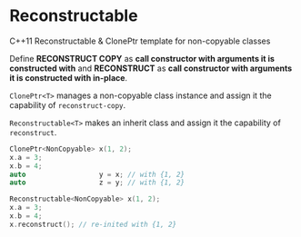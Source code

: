 # Reconstructable
C++11 Reconstructable &amp; ClonePtr template for non-copyable classes

Define **RECONSTRUCT COPY** as **call constructor with arguments it is constructed with** and **RECONSTRUCT** as **call constructor with arguments it is constructed with in-place**.

`ClonePtr<T>` manages a non-copyable class instance and assign it the capability of `reconstruct-copy`.

`Reconstructable<T>` makes an inherit class and assign it the capability of `reconstruct`.

```C++
ClonePtr<NonCopyable> x(1, 2);
x.a = 3;
x.b = 4;
auto                  y = x; // with {1, 2}
auto                  z = y; // with {1, 2}

Reconstructable<NonCopyable> x(1, 2);
x.a = 3;
x.b = 4;
x.reconstruct(); // re-inited with {1, 2}
```
